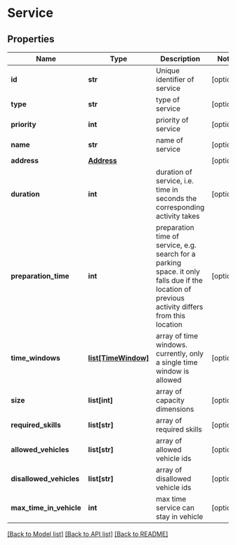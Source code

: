 # Service

## Properties
Name | Type | Description | Notes
------------ | ------------- | ------------- | -------------
**id** | **str** | Unique identifier of service | [optional] 
**type** | **str** | type of service | [optional] 
**priority** | **int** | priority of service | [optional] 
**name** | **str** | name of service | [optional] 
**address** | [**Address**](Address.md) |  | [optional] 
**duration** | **int** | duration of service, i.e. time in seconds the corresponding activity takes | [optional] 
**preparation_time** | **int** | preparation time of service, e.g. search for a parking space. it only falls due if the location of previous activity differs from this location | [optional] 
**time_windows** | [**list[TimeWindow]**](TimeWindow.md) | array of time windows. currently, only a single time window is allowed | [optional] 
**size** | **list[int]** | array of capacity dimensions | [optional] 
**required_skills** | **list[str]** | array of required skills | [optional] 
**allowed_vehicles** | **list[str]** | array of allowed vehicle ids | [optional] 
**disallowed_vehicles** | **list[str]** | array of disallowed vehicle ids | [optional] 
**max_time_in_vehicle** | **int** | max time service can stay in vehicle | [optional] 

[[Back to Model list]](../README.md#documentation-for-models) [[Back to API list]](../README.md#documentation-for-api-endpoints) [[Back to README]](../README.md)



